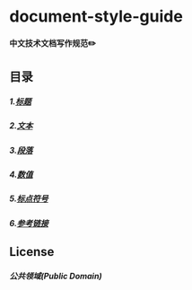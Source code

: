 # document-style-guide

#### 中文技术文档写作规范✏️

## 目录
##### 1.[标题](https://github.com/ChenxingWang93/document-style-guide/blob/main/docs/%E6%A0%87%E9%A2%98%20title.md)
##### 2.[文本](https://github.com/ChenxingWang93/document-style-guide/blob/main/docs/%E6%96%87%E6%9C%AC%20text.md)
##### 3.[段落](https://github.com/ChenxingWang93/document-style-guide/blob/main/docs/%E6%AE%B5%E8%90%BD%20paragraph.md)
##### 4.[数值](https://github.com/ChenxingWang93/document-style-guide/blob/main/docs/%E6%95%B0%E5%80%BC%20number.md)
##### 5.[标点符号](https://github.com/ChenxingWang93/document-style-guide/blob/main/docs/%E6%A0%87%E7%82%B9%E7%AC%A6%E5%8F%B7%20marks.md)
##### 6.[参考链接](https://github.com/ChenxingWang93/document-style-guide/blob/main/docs/%E5%8F%82%E8%80%83%E9%93%BE%E6%8E%A5%20reference.md)


## License
##### 公共领域(Public Domain)
